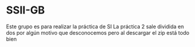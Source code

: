 # SSII-GB
Este grupo es para realizar la práctica de SI
La práctica 2 sale dividida en dos por algún motivo que desconocemos pero al descargar el zip está todo bien
